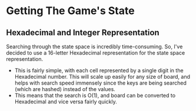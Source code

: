 # Getting The Game's State

## Hexadecimal and Integer Representation

Searching through the state space is incredibly time-consuming. So, I've decided to use a 16-letter Hexadecimal representation for the state space representation.

- This is fairly simple, with each cell represented by a single digit in the Hexadecimal number. This will scale up easily for any size of board, and helps with search speed immensely since the keys are being searched (which are hashed) instead of the values.
- This means that the search is O(1), and board can be converted to Hexadecimal and vice versa fairly quickly.